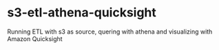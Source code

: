 # s3-etl-athena-quicksight
Running ETL with s3 as source, quering with athena and visualizing with Amazon Quicksight
